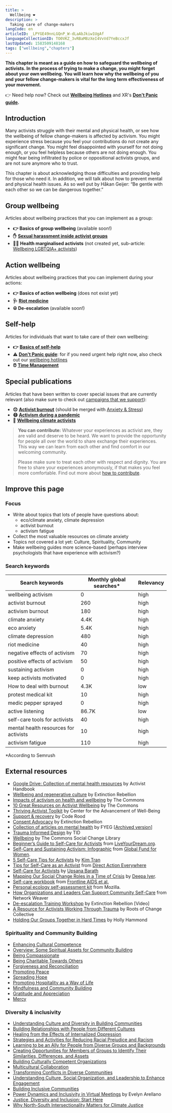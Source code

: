 ```yaml
---
title: >
  Wellbeing ❤️
description: >
  Taking care of change-makers
langCode: en
articleID: _LPYGE49nnLGQnP_W-dLaAbJkiw1UgAf
languageCollectionID: TO0VKZ_3vRBaM8zXeI4VvVd7YeBccxJf
lastUpdated: 1583509148168
tags: ["wellbeing","chapters"]
---
```


**This chapter is meant as a guide on how to safeguard the wellbeing of activists. In the process of trying to make a change, you might forget about your own wellbeing. You will learn how why the wellbeing of you and your fellow change-makers is vital for the long term effectiveness of your movement.**

👉 Need help now? Check out [**Wellbeing Hotlines**](/wellbeing/hotlines) and XR's [**Don't Panic guide**](https://docs.google.com/document/d/10UbkxVAUVBJt0xtS_uE78LXCV8QeFwvW76BB6T_ZSok/edit)**.**

## Introduction

Many activists struggle with their mental and physical health, or see how the wellbeing of fellow change-makers is affected by activism. You might experience stress because you feel your contributions do not create any significant change. You might feel disappointed with yourself for not doing enough, or you feel helpless because others are not doing enough. You might fear being infiltrated by police or oppositional activists groups, and are not sure anymore who to trust.

This chapter is about acknowledging those difficulties and providing help for those who need it. In addition, we will talk about how to prevent mental and physical health issues. As so well put by Håkan Geijer: “Be gentle with each other so we can be dangerous together.”

## **Group wellbeing**

Articles about wellbeing practices that you can implement as a group:

-   **👉 Basics of group wellbeing** (available soon!)
-   **✋** [**Sexual harassment inside activist groups**](/wellbeing/sexual_harassement)
-   🏳️‍🌈 **Health marginalised activists** (not created yet, sub-article: [Wellbeing LGBTQIA+ activists](/wellbeing/lgbtqia_inclusion))

## **Action wellbeing**

Articles about wellbeing practices that you can implement during your actions:

-   **👉 Basics of action wellbeing** (does not exist yet)
-   **🩺** [**Riot medicine**](/wellbeing/riot-medicine)
-   **☮️ De-escalation** (available soon!)

## **Self-help**

Articles for individuals that want to take care of their own wellbeing:

-   **👉** [**Basics of self-help**](/wellbeing/self-care)
-   ⚠️ [**Don't Panic guide**](https://docs.google.com/document/d/10UbkxVAUVBJt0xtS_uE78LXCV8QeFwvW76BB6T_ZSok/edit): for if you need urgent help right now, also check out our [wellbeing hotlines](/wellbeing/hotlines)
-   **⏰** [**Time Management**](/wellbeing/time-management)

## **Special publications**

Articles that have been written to cover special issues that are currently relevant (also make sure to check out [campaigns that we support](/campaigns)):

-   **😔** [**Activist burnout**](/wellbeing/burnout) (should be merged with [Anxiety & Stress](/wellbeing/anxiety-stress))
-   **😷** [**Activism during a pandemic**](/wellbeing/pandemic)
-   **💚** [**Wellbeing climate activists**](/wellbeing/climate)

> **You can contribute:** Whatever your experiences as activist are, they are valid and deserve to be heard. We want to provide the opportunity for people all over the world to share exchange their experiences. This way we can learn from each other and find comfort in our welcoming community.
> 
> Please make sure to treat each other with respect and dignity. You are free to share your experiences anonymously, if that makes you feel more comfortable. Find out more about [how to contribute](/join).

<div></div>

## Improve this page

### Focus

-   Write about topics that lots of people have questions about:
    -   eco/climate anxiety, climate depression
    -   activist burnout
    -   activism fatigue
-   Collect the most valuable resources on climate anxiety
-   Topics not covered a lot yet: Culture, Spirituality, Community
-   Make wellbeing guides more science-based (perhaps interview psychologists that have experience with activism?)

### Search keywords

<div><table><thead><tr><th>Search keywords</th><th>Monthly global searches*</th><th>Relevancy</th></tr></thead><tbody><tr><td>wellbeing activism</td><td>0</td><td>high</td></tr><tr><td>activist burnout</td><td>260</td><td>high</td></tr><tr><td>activism burnout</td><td>180</td><td>high</td></tr><tr><td>climate anxiety</td><td>4.4K</td><td>high</td></tr><tr><td>eco anxiety</td><td>5.4K</td><td>high</td></tr><tr><td>climate depression</td><td>480</td><td>high</td></tr><tr><td>riot medicine</td><td>40</td><td>high</td></tr><tr><td>negative effects of activism</td><td>70</td><td>high</td></tr><tr><td>positive effects of activism</td><td>50</td><td>high</td></tr><tr><td>sustaining activism</td><td>0</td><td>high</td></tr><tr><td>keep activists motivated</td><td>0</td><td>high</td></tr><tr><td>How to deal with burnout</td><td>4.3K</td><td>low</td></tr><tr><td>protest medical kit</td><td>10</td><td>high</td></tr><tr><td>medic pepper sprayed</td><td>0</td><td>high</td></tr><tr><td>active listening</td><td>86.7K</td><td>low</td></tr><tr><td>self-care tools for activists</td><td>40</td><td>high</td></tr><tr><td>mental health resources for activists</td><td>10</td><td>high</td></tr><tr><td>activism fatigue</td><td>110</td><td>high</td></tr></tbody></table></div>

\*According to Semrush

## External resources

-   [Google Drive: Collection of mental health resources](https://drive.google.com/drive/folders/1BxPQXWazxzdY-NlKeO_7irA4TtsX_uJQ) by Activist Handbook
-   [Wellbeing and regenerative culture](https://rebellion.earth/act-now/resources/wellbeing/) by Extinction Rebellion
-   [Impacts of activism on health and wellbeing](https://commonslibrary.org/impacts-of-activism-on-health-and-wellbeing/) by The Commons
-   [10 Great Resources on Activist Wellbeing](https://commonslibrary.org/10-great-resources-on-activist-wellbeing/) by The Commons
-   [Thriving Activist Toolkit](https://wellbeing.gmu.edu/resources/thriving-activist) by Center for the Advancement of Well-Being
-   [Support & recovery](https://code-rood.org/en/support-recovery/) by Code Rood
-   [Consent Advocacy](https://rebellion.earth/act-now/resources/wellbeing/consent-advocacy/) by Extinction Rebellion
-   [Collection of articles on mental health](https://drive.google.com/drive/u/0/folders/1SCkCZFH5-wIBKAWQe_77gH-LRBtB6vO2) by FYEG \[[Archived version](https://drive.google.com/drive/folders/1BxPQXWazxzdY-NlKeO_7irA4TtsX_uJQ?usp=sharing)\]
-   [Trauma Informed Design](https://traumainformeddesign.org/) by TID
-   [Wellbeing](https://commonslibrary.org/topic/wellbeing/) by The Commons Social Change Library
-   [Beginner’s Guide to Self-Care for Activists](https://yourdream.liveyourdream.org/2018/07/beginners-guide-to-self-care-for-activists-how-to-avoid-burnout/) from [LiveYourDream.org](https://www.liveyourdream.org/).
-   [Self-Care and Sustaining Activism: Infographic](https://www.globalfundforwomen.org/self-care-activism-infographic/) from [Global Fund for Women](https://www.globalfundforwomen.org/).
-   [5 Self-Care Tips for Activists](https://everydayfeminism.com/2016/04/self-care-for-woke-folks/) by [Kim Tran](https://twitter.com/but_im_kim_tran)
-   [Tips for Self-Care as an Activist](https://www.directactioneverywhere.com/theliberationist/2019/7/21/tips-for-self-care-as-an-activist) from [Direct Action Everywhere](https://www.directactioneverywhere.com/home)
-   [Self-Care for Activists](https://www.rookiemag.com/2017/01/self-care-for-activists/) by [Upsana Barath](https://twitter.com/upasnabarath?lang=en)
-   [Mapping Our Social Change Roles in a Time of Crisis](https://medium.com/@dviyer/mapping-our-social-change-roles-in-times-of-crisis-8bbe71a8ab01) by [Deepa Iyer](https://twitter.com/dviyer).
-   [Self-care workbook](https://frontlineaids.org/wp-content/uploads/old_site/self_care_workbook_(webready)_original.pdf?1532089391) from [Frontline AIDS et al.](https://twitter.com/frontlineaids)
-   [Personal ecology self-assessment kit](https://docs.google.com/document/d/1duOYQ6EbcDTH_CK6ux3BGRiVYptGTUMOtndZbbwulOY/edit#heading=h.mn38481ischw) from Mozilla.
-   [How Organizations and Leaders Can Support Community Self-Care](https://web.archive.org/web/20201217172343/https://networkweaver.com/how-organizations-and-leaders-can-support-community-self-care/) from Network Weaver
-   [De-escalation Training Workshop](https://www.youtube.com/watch?v=8K_m40F02pU) by Extinction Rebellion \[Video\]
-   [A Resource for Activists Working Through Trauma](https://commonslibrary.org/a-resource-for-activists-working-through-trauma/) by Roots of Change Collective
-   [Holding Our Groups Together in Hard Times](https://commonslibrary.org/holding-our-groups-together-in-hard-times/) by Holly Hammond

### Spirituality and Community Building

-   [Enhancing Cultural Competence](https://ctb.ku.edu/en/enhancing-cultural-competence)
-   [Overview: Some Spiritual Assets for Community Building](https://ctb.ku.edu/en/node/4748)
-   [Being Compassionate](https://ctb.ku.edu/en/node/4769)
-   [Being Charitable Towards Others](https://ctb.ku.edu/en/node/4785)
-   [Forgiveness and Reconciliation](https://ctb.ku.edu/en/node/4819)
-   [Promoting Peace](https://ctb.ku.edu/en/node/4844)
-   [Spreading Hope](https://ctb.ku.edu/en/node/4893)
-   [Promoting Hospitality as a Way of Life](https://ctb.ku.edu/en/node/4900)
-   [Mindfulness and Community Building](https://ctb.ku.edu/en/node/5570)
-   [Gratitude and Appreciation](https://ctb.ku.edu/en/node/5922)
-   [Mercy](https://ctb.ku.edu/en/node/5941)

### Diversity & inclusivity

-   [Understanding Culture and Diversity in Building Communities](https://ctb.ku.edu/en/community-tool-box-toc/cultural-competence-spirituality-and-arts-and-community-building/chapter-27-0)
-   [Building Relationships with People from Different Cultures](https://ctb.ku.edu/en/community-tool-box-toc/cultural-competence-spirituality-and-arts-and-community-building/chapter-27-4)
-   [Healing from the Effects of Internalized Oppression](https://ctb.ku.edu/en/community-tool-box-toc/cultural-competence-spirituality-and-arts-and-community-building/chapter-27-8)
-   [Strategies and Activities for Reducing Racial Prejudice and Racism](https://ctb.ku.edu/en/community-tool-box-toc/cultural-competence-spirituality-and-arts-and-community-building/chapter-2-13)
-   [Learning to be an Ally for People from Diverse Groups and Backgrounds](https://ctb.ku.edu/en/community-tool-box-toc/cultural-competence-spirituality-and-arts-and-community-building/chapter-2-17)
-   [Creating Opportunities for Members of Groups to Identify Their Similarities, Differences, and Assets](https://ctb.ku.edu/en/community-tool-box-toc/cultural-competence-spirituality-and-arts-and-community-building/chapter-2-21)
-   [Building Culturally Competent Organizations](https://ctb.ku.edu/en/community-tool-box-toc/cultural-competence-spirituality-and-arts-and-community-building/chapter-2-25)
-   [Multicultural Collaboration](https://ctb.ku.edu/en/community-tool-box-toc/cultural-competence-spirituality-and-arts-and-community-building/chapter-2-29)
-   [Transforming Conflicts in Diverse Communities](https://ctb.ku.edu/en/community-tool-box-toc/cultural-competence-spirituality-and-arts-and-community-building/chapter-2-33)
-   [Understanding Culture, Social Organization, and Leadership to Enhance Engagement](https://ctb.ku.edu/en/community-tool-box-toc/cultural-competence-spirituality-and-arts-and-community-building/chapter-2-37)
-   [Building Inclusive Communities](https://ctb.ku.edu/en/community-tool-box-toc/cultural-competence-spirituality-and-arts-and-community-building/chapter-2-41)
-   [Power Dynamics and Inclusivity in Virtual Meetings](https://commonslibrary.org/power-dynamics-and-inclusion-in-virtual-meetings/) by Evelyn Arellano
-   [Justice, Diversity and Inclusion: Start Here](https://commonslibrary.org/topic/diversity-inclusion/)
-   [Why North-South Intersectionality Matters for Climate Justice](https://commonslibrary.org/why-north-south-intersectionality-matters-in-climate-justice/)